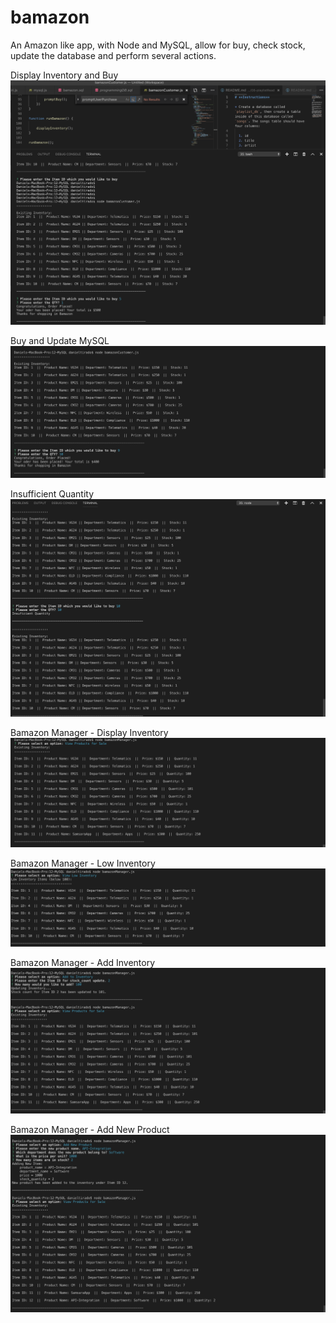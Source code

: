 # bamazon

An Amazon like app, with Node and MySQL, allow for buy, check stock, update the database and perform several actions.

Display Inventory and Buy
![Screenshot](/DisplayInventory-Buy.png)

Buy and Update MySQL
![Screenshot](/Buy-UpdateMySQL.png)

Insufficient Quantity
![Screenshot](/InsuficientQuantity.png)

Bamazon Manager - Display Inventory
![Screenshot](/Manager-DisplayInventory.png)

Bamazon Manager - Low Inventory
![Screenshot](/Manager-LowInventory.png)

Bamazon Manager - Add Inventory
![Screenshot](/Manager-AddInventory.png)

Bamazon Manager - Add New Product
![Screenshot](/Manager-addProduct.png)

